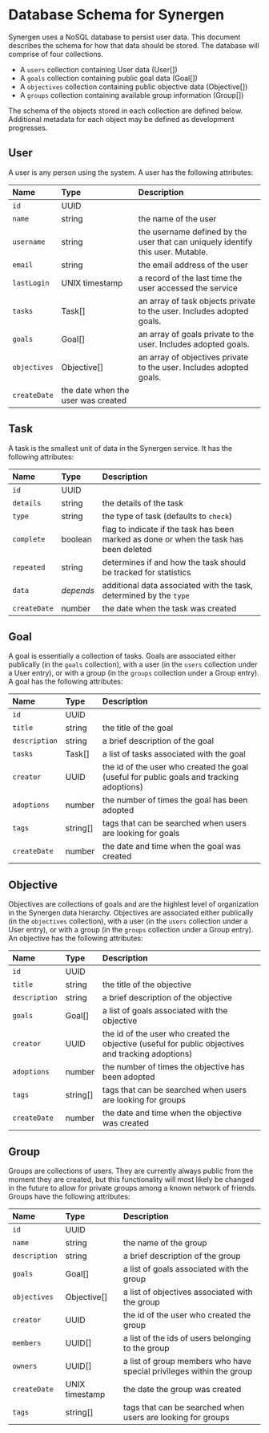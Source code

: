# Database Schema for Synergen

Synergen uses a NoSQL database to persist user data. This document describes the schema for how that data should be stored. The database will comprise of four collections.
- A `users` collection containing User data (User[])
- A `goals` collection containing public goal data (Goal[])
- A `objectives` collection containing public objective data (Objective[])
- A `groups` collection containing available group information (Group[])

The schema of the objects stored in each collection are defined below. Additional metadata for each object may be defined as development progresses.

## User

A user is any person using the system. A user has the following attributes:

| Name | Type | Description |
|:---|:---|:---|
| `id` | UUID | |
| `name` | string | the name of the user |
| `username` | string | the username defined by the user that can uniquely identify this user. Mutable. |
| `email` | string | the email address of the user |
| `lastLogin` | UNIX timestamp | a record of the last time the user accessed the service |
| `tasks` | Task[] | an array of task objects private to the user. Includes adopted goals. |
| `goals` | Goal[] | an array of goals private to the user. Includes adopted goals. |
| `objectives` | Objective[] | an array of objectives private to the user. Includes adopted goals. |
| `createDate` | the date when the user was created |

## Task

A task is the smallest unit of data in the Synergen service. It has the following attributes:

| Name | Type | Description |
|:---|:---|:---|
| `id` | UUID | |
| `details` | string | the details of the task |
| `type` | string | the type of task (defaults to `check`) |
| `complete` | boolean | flag to indicate if the task has been marked as done or when the task has been deleted |
| `repeated` | string | determines if and how the task should be tracked for statistics |
| `data` | *depends* | additional data associated with the task, determined by the `type` |
| `createDate` | number | the date when the task was created |

## Goal

A goal is essentially a collection of tasks. Goals are associated either publically (in the `goals` collection), with a user (in the `users` collection under a User entry), or with a group (in the `groups` collection under a Group entry). A goal has the following attributes:

| Name | Type | Description |
|:---|:---|:---|
| `id` | UUID | |
| `title` | string | the title of the goal |
| `description` | string | a brief description of the goal |
| `tasks` | Task[] | a list of tasks associated with the goal |
| `creator` | UUID | the id of the user who created the goal (useful for public goals and tracking adoptions) |
| `adoptions` | number | the number of times the goal has been adopted |
| `tags` | string[] | tags that can be searched when users are looking for goals |
| `createDate` | number | the date and time when the goal was created |

## Objective

Objectives are collections of goals and are the highlest level of organization in the Synergen data hierarchy. Objectives are associated either publically (in the `objectives` collection), with a user (in the `users` collection under a User entry), or with a group (in the `groups` collection under a Group entry). An objective has the following attributes:

| Name | Type | Description |
|:---|:---|:---|
| `id` | UUID | |
| `title` | string | the title of the objective |
| `description` | string | a brief description of the objective |
| `goals` | Goal[] | a list of goals associated with the objective |
| `creator` | UUID | the id of the user who created the objective (useful for public objectives and tracking adoptions) |
| `adoptions` | number | the number of times the objective has been adopted |
| `tags` | string[] | tags that can be searched when users are looking for groups |
| `createDate` | number | the date and time when the objective was created |

## Group

Groups are collections of users. They are currently always public from the moment they are created, but this functionality will most likely be changed in the future to allow for private groups among a known network of friends. Groups have the following attributes:

| Name | Type | Description |
|:---|:---|:---|
| `id` | UUID | |
| `name` | string | the name of the group |
| `description` | string | a brief description of the group |
| `goals` | Goal[] | a list of goals associated with the group |
| `objectives` | Objective[] | a list of objectives associated with the group |
| `creator` | UUID | the id of the user who created the group |
| `members` | UUID[] | a list of the ids of users belonging to the group |
| `owners` | UUID[] | a list of group members who have special privileges within the group |
| `createDate` | UNIX timestamp | the date the group was created |
| `tags` | string[] | tags that can be searched when users are looking for groups |